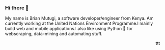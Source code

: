 ### Hi there 👋

<!--
**MutugiBrian/MutugiBrian** is a ✨ _special_ ✨ repository because its `README.md` (this file) appears on your GitHub profile.

Here are some ideas to get you started:

- 🔭 I’m currently working on ...
- 🌱 I’m currently learning ...
- 👯 I’m looking to collaborate on ...
- 🤔 I’m looking for help with ...
- 💬 Ask me about ...
- 📫 How to reach me: ...
- 😄 Pronouns: ...
- ⚡ Fun fact: ...
-->


<p align="left">My name is Brian Mutugi, a software developer/engineer from Kenya. Am currently working at the United Nations Environment Programme.I mainly build web and mobile applications.I also like using Python 🐍 for webscraping, data-mining and automating stuff.</p>

<p align="right">
ttt
</p>
